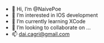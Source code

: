 - 👋 Hi, I’m @NaivePoe
- 👀 I’m interested in IOS development
- 🌱 I’m currently learning XCode
- 💞️ I’m looking to collaborate on ...
- 📫 dai.cagri@gmail.com

<!---
NaivePoe/NaivePoe is a ✨ special ✨ repository because its `README.md` (this file) appears on your GitHub profile.
You can click the Preview link to take a look at your changes.
--->

